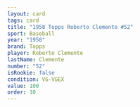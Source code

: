 ```yaml
---
layout: card
tags: card
title: "1958 Topps Roberto Clemente #52"
sport: Baseball
year: "1958"
brand: Topps
player: Roberto Clemente
lastName: Clemente
number: "52"
isRookie: false
condition: VG-VGEX
value: 100
order: 10
---
```

